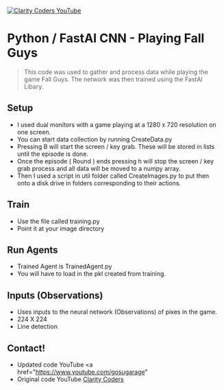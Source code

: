 <a href="https://youtu.be/Li2C7f61rZs" target="_blank"><img src="https://images-wixmp-ed30a86b8c4ca887773594c2.wixmp.com/f/26d947fb-61f5-4f5a-953f-64f52fb24301/de9f44g-c9659a69-a49b-426b-8bd1-7d2380a6ee51.png?token=eyJ0eXAiOiJKV1QiLCJhbGciOiJIUzI1NiJ9.eyJzdWIiOiJ1cm46YXBwOjdlMGQxODg5ODIyNjQzNzNhNWYwZDQxNWVhMGQyNmUwIiwiaXNzIjoidXJuOmFwcDo3ZTBkMTg4OTgyMjY0MzczYTVmMGQ0MTVlYTBkMjZlMCIsIm9iaiI6W1t7InBhdGgiOiJcL2ZcLzI2ZDk0N2ZiLTYxZjUtNGY1YS05NTNmLTY0ZjUyZmIyNDMwMVwvZGU5ZjQ0Zy1jOTY1OWE2OS1hNDliLTQyNmItOGJkMS03ZDIzODBhNmVlNTEucG5nIn1dXSwiYXVkIjpbInVybjpzZXJ2aWNlOmZpbGUuZG93bmxvYWQiXX0.SjkL3nDFd_Q7VgxI-Ynw19ZZ_tNqxvOhL2U-B0slFOM" title="Clarity Coders YouTube" /></a>
# Python / FastAI CNN - Playing Fall Guys
> This code was used to gather and process data while playing the game Fall Guys.
> The network was then trained using the FastAI Libary. 

## Setup
- I used dual monitors with a game playing at a 1280 x 720 resolution on one screen.
- You can start data collection by running CreateData.py
- Pressing B will start the screen / key grab. These will be stored in lists until the episode is done.
- Once the episode ( Round ) ends pressing h will stop the screen / key grab process and all data will be moved to a numpy array.
- Then I used a script in util folder called CreateImages.py to put then onto a disk drive in folders corresponding to their actions.

## Train
- Use the file called training.py
- Point it at your image directory

## Run Agents
- Trained Agent is TrainedAgent.py
- You will have to load in the pkl created from training.

## Inputs (Observations)
- Uses inputs to the neural network (Observations) of pixes in the game.
- 224 X 224
- Line detection

## Contact!
- Updated code YouTube <a href="https://www.youtube.com/gosugarage" 
- Original code YouTube <a href="https://www.youtube.com/claritycoders" target="_blank">Clarity Coders</a>
